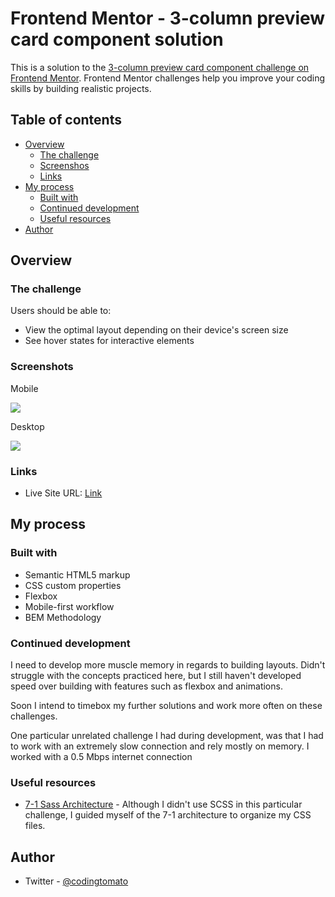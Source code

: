 # Frontend Mentor - 3-column preview card component solution

This is a solution to the [3-column preview card component challenge on Frontend Mentor](https://www.frontendmentor.io/challenges/3column-preview-card-component-pH92eAR2-). Frontend Mentor challenges help you improve your coding skills by building realistic projects.

## Table of contents

- [Overview](#overview)
  - [The challenge](#the-challenge)
  - [Screenshos](#screenshot)
  - [Links](#links)
- [My process](#my-process)
  - [Built with](#built-with)
  - [Continued development](#continued-development)
  - [Useful resources](#useful-resources)
- [Author](#author)


## Overview

### The challenge

Users should be able to:

- View the optimal layout depending on their device's screen size
- See hover states for interactive elements

### Screenshots

Mobile

![](./screenshots/screenshot-mobile.png)

Desktop

![](./screenshots/screenshot-desktop.png)

### Links

- Live Site URL: [Link](https://frontend-mentors-3-column-preview-card-component.vercel.app/o)

## My process

### Built with

- Semantic HTML5 markup
- CSS custom properties
- Flexbox
- Mobile-first workflow
- BEM Methodology

### Continued development

I need to develop more muscle memory in regards to building layouts. Didn't struggle with the concepts practiced here, but I still haven't developed speed over building with features such as flexbox and animations. 

Soon I intend to timebox my further solutions and work more often on these challenges.

One particular unrelated challenge I had during development, was that I had to work with an extremely slow connection and rely mostly on memory. I worked with a 0.5 Mbps internet connection

### Useful resources

- [7-1 Sass Architecture](https://sass-guidelin.es/#architecture) - Although I didn't use SCSS in this particular challenge, I guided myself of the 7-1 architecture to organize my CSS files.

## Author

- Twitter - [@codingtomato](https://twitter.com/codingtomato)